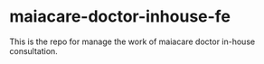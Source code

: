 # maiacare-doctor-inhouse-fe
This is the repo for manage the work of maiacare doctor in-house consultation.
    








